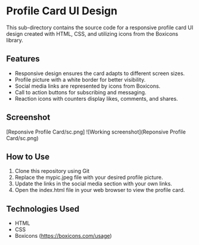 # Profile Card UI Design

This sub-directory contains the source code for a responsive profile card UI design created with HTML, CSS, and utilizing icons from the Boxicons library.

## Features

* Responsive design ensures the card adapts to different screen sizes.
* Profile picture with a white border for better visibility.
* Social media links are represented by icons from Boxicons.
* Call to action buttons for subscribing and messaging.
* Reaction icons with counters display likes, comments, and shares.

## Screenshot
[Reponsive Profile Card/sc.png]
![Working screenshot](Reponsive Profile Card/sc.png)



## How to Use

1. Clone this repository using Git
2. Replace the mypic.jpeg file with your desired profile picture.
3. Update the links in the social media section with your own links.
4. Open the index.html file in your web browser to view the profile card.

## Technologies Used

* HTML
* CSS
* Boxicons (https://boxicons.com/usage)
